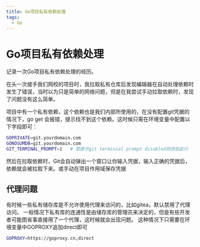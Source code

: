 ```yaml
---
title: Go项目私有依赖处理
tags:
  - Go
---
```


# Go项目私有依赖处理

记录一次Go项目私有依赖处理的经历。

在头一次接手我们网校的项目时，我拉取私有仓库后发现编辑器在自动处理依赖时发生了错误，当时以为只是简单的网络问题，但是在我尝试手动拉取依赖时，发现了问题没有这么简单。

项目中有一个私有依赖，这个依赖也是我们内部所使用的，在没有配置git凭据的情况下，go get 会报错，提示找不到这个依赖。这时候只需在环境变量中配置以下字段即可：

```bash
GOPRIVATE=git.yourdomain.com
GONOSUMDB=git.yourdomain.com
GIT_TERMINAL_PROMPT=1   # 若提示git terminial prompt disabled则添加此行
```

然后在拉取依赖时，Git会自动弹出一个窗口让你输入凭据，输入正确的凭据后，依赖就会被拉取下来。或手动在项目作用域保存凭据

## 代理问题

有时候一些私有储存库是不允许使用代理来访问的，比如gitea，默认禁用了代理访问。
一般情况下私有库的连通性是由储存库的管理员来决定的，但是有些开发者可能图省事直接用了一个代理，这时候就会出现问题。
这种情况下只需要在环境变量中GOPROXY追加direct即可

```bash
GOPROXY=https://goproxy.cn,direct
```